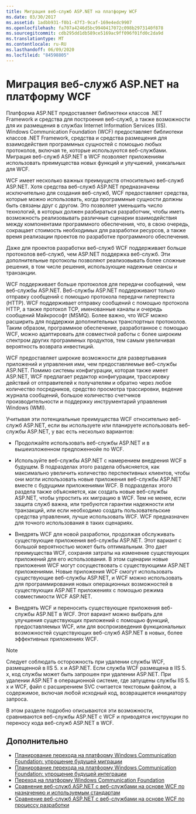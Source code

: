```yaml
---
title: Миграция веб-служб ASP.NET на платформу WCF
ms.date: 03/30/2017
ms.assetid: 1adbb931-f0b1-47f3-9caf-169e4edc9907
ms.openlocfilehash: fa707a4246d5bc9940417072c098b2973140f878
ms.sourcegitcommit: cdb295dd1db589ce5169ac9ff096f01fd0c2da9d
ms.translationtype: MT
ms.contentlocale: ru-RU
ms.lasthandoff: 06/09/2020
ms.locfileid: "84598805"
---
```

# <a name="migrating-aspnet-web-services-to-wcf"></a>Миграция веб-служб ASP.NET на платформу WCF
Платформа ASP.NET предоставляет библиотеки классов .NET Framework и средства для построения веб-служб, а также возможности для их размещения в службах Internet Information Services (IIS). Windows Communication Foundation (WCF) предоставляет библиотеки классов .NET Framework, средства и средства размещения для взаимодействия программных сущностей с помощью любых протоколов, включая те, которые используются веб-службами.  Миграция веб-служб ASP.NET в WCF позволяет приложениям использовать преимущества новых функций и улучшений, уникальных для WCF.  
  
 WCF имеет несколько важных преимуществ относительно веб-служб ASP.NET. Хотя средства веб-служб ASP.NET предназначены исключительно для создания веб-служб, WCF предоставляет средства, которые можно использовать, когда программные сущности должны быть связаны друг с другом. Это позволяет уменьшить число технологий, в которых должен разбираться разработчик, чтобы иметь возможность реализовывать различные сценарии взаимодействия между компонентами программного обеспечения, что, в свою очередь, сокращает стоимость необходимых для разработки ресурсов, а также время реализации проектов по разработке программного обеспечения.  
  
 Даже для проектов разработки веб-служб WCF поддерживает больше протоколов веб-служб, чем ASP.NET поддержка веб-служб. Эти дополнительные протоколы позволяют реализовывать более сложные решения, в том числе решения, использующие надежные сеансы и транзакции.  
  
 WCF поддерживает больше протоколов для передачи сообщений, чем веб-службы ASP.NET. Веб-службы ASP.NET поддерживают только отправку сообщений с помощью протокола передачи гипертекста (HTTP). WCF поддерживает отправку сообщений с помощью протокола HTTP, а также протокол TCP, именованные каналы и очередь сообщений Майкрософт (MSMQ). Более важно, что WCF можно расширить для поддержки дополнительных транспортных протоколов. Таким образом, программное обеспечение, разработанное с помощью WCF, можно адаптировать для совместной работы с более широким спектром других программных продуктов, тем самым увеличивая вероятность возврата инвестиций.  
  
 WCF предоставляет широкие возможности для развертывания приложений и управления ими, чем предоставляемые веб-службы ASP.NET. Помимо системы конфигурации, которая также имеет ASP.NET, WCF предлагает редактор конфигурации, трассировку действий от отправителей к получателям и обратно через любое количество посредников, средство просмотра трассировки, ведение журнала сообщений, большое количество счетчиков производительности и поддержку инструментарий управления Windows (WMI).  
  
 Учитывая эти потенциальные преимущества WCF относительно веб-служб ASP.NET, если вы используете или планируете использовать веб-службы ASP.NET, у вас есть несколько вариантов:  
  
- Продолжайте использовать веб-службы ASP.NET и в вышеизложенном предложеннойе по WCF.  
  
- Используйте веб-службы ASP.NET с намерением внедрения WCF в будущем. В подразделах этого раздела объясняется, как максимально увеличить количество перспективных клиентов, чтобы они могли использовать новые приложения веб-службы ASP.NET вместе с будущими приложениями WCF. В подразделах этого раздела также объясняется, как создать новые веб-службы ASP.NET, чтобы упростить их миграцию в WCF. Тем не менее, если защита служб важна, или требуются гарантии надежности или транзакций, или если необходимо создать пользовательские средства управления, лучше использовать WCF. WCF предназначен для точного использования в таких сценариях.  
  
- Внедрять WCF для новой разработки, продолжая обслуживать существующие приложения веб-службы ASP.NET. Этот вариант с большой вероятностью может быть оптимальным. Это дает преимущества WCF, сохраняя затраты на изменение существующих приложений для его использования. В этом сценарии новые приложения WCF могут сосуществовать с существующими ASP.NET приложениями. Новые приложения WCF смогут использовать существующие веб-службы ASP.NET, и WCF можно использовать для программирования новых операционных возможностей в существующих ASP.NET приложениях с помощью режима совместимости WCF ASP.NET.  
  
- Внедрять WCF и переносить существующие приложения веб-службы ASP.NET в WCF. Этот вариант можно выбрать для улучшения существующих приложений с помощью функций, предоставляемых WCF, или для воспроизведения функциональных возможностей существующих веб-служб ASP.NET в новых, более эффективных приложениях WCF.  
  
> [!NOTE]
> Следует соблюдать осторожность при удалении службы WCF, размещенной в IIS 5. x и ASP.NET. Если служба WCF размещена в IIS 5. x, код службы может быть запрошен при удалении ASP.NET. При удалении ASP.NET в операционной системе, где запущены службы IIS 5. x и WCF, файл с расширением SVC считается текстовым файлом, а содержимое, включая любой исходный код, возвращается инициатору запроса.  
  
 В этом разделе подробно описываются эти возможности, сравниваются веб-службы ASP.NET с WCF и приводятся инструкции по переносу кода веб-служб ASP.NET в WCF.  
  
## <a name="see-also"></a>Дополнительно

- [Планирование перехода на платформу Windows Communication Foundation: упрощение будущей миграции](anticipating-adopting-wcf-migration.md)
- [Планирование перехода на платформу Windows Communication Foundation: упрощение будущей интеграции](anticipating-adopting-the-wcf-easing-future-integration.md)
- [Переход на платформу Windows Communication Foundation](adopting-wcf.md)
- [Сравнение веб-служб ASP.NET с веб-службами на основе WCF по назначению и используемым стандартам](comparing-aspnet-web-services-to-wcf-based-on-purpose-and-standards-used.md)
- [Сравнение веб-служб ASP.NET с веб-службами на основе WCF по процессу разработки](comparing-aspnet-web-services-to-wcf-based-on-development.md)
